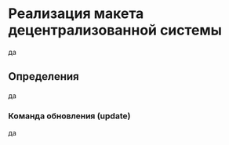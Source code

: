 # Реализация макета децентрализованной системы
да


## Определения
да 


### Команда обновления (update)

да

